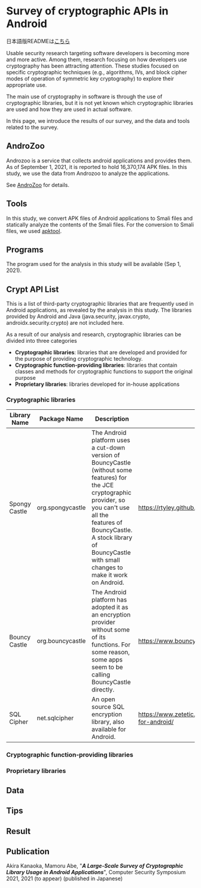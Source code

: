 Survey of cryptographic APIs in Android
====
日本語版READMEは[こちら](/README-jp.md)

Usable security research targeting software developers is becoming more and more active.
Among them, research focusing on how developers use cryptography has been attracting attention. 
These studies focused on specific cryptographic techniques (e.g., algorithms, IVs, and block cipher modes of operation of symmetric key cryptography) to explore their appropriate use. 

The main use of cryptography in software is through the use of cryptographic libraries, but it is not yet known which cryptographic libraries are used and how they are used in actual software.

In this page, we introduce the results of our survey, and the data and tools related to the survey.

## AndroZoo

Androzoo is a service that collects android applications and provides them.
As of September 1, 2021, it is reported to hold 16,370,174 APK files.
In this study, we use the data from Androzoo to analyze the applications.

See [AndroZoo](/androzoo/) for details.

## Tools

In this study, we convert APK files of Android applications to Smali files and statically analyze the contents of the Smali files.
For the conversion to Smali files, we used [apktool](https://ibotpeaches.github.io/Apktool/).

## Programs

The program used for the analysis in this study will be available (Sep 1, 2021).

## Crypt API List

This is a list of third-party cryptographic libraries that are frequently used in Android applications, as revealed by the analysis in this study.
The libraries provided by Android and Java (java.security, javax.crypto, androidx.security.crypto) are not included here.

As a result of our analysis and research, cryptographic libraries can be divided into three categories

- **Cryptographic libraries**: libraries that are developed and provided for the purpose of providing cryptographic technology.
- **Cryptographic function-providing libraries**: libraries that contain classes and methods for cryptographic functions to support the original purpose
- **Proprietary libraries**: libraries developed for in-house applications

### Cryptographic libraries

|Library Name| Package Name| Description | URL |
----|----|----|----
| Spongy Castle | org.spongycastle | The Android platform uses a cut-down version of BouncyCastle (without some features) for the JCE cryptographic provider, so you can't use all the features of BouncyCastle. A stock library of BouncyCastle with small changes to make it work on Android. | https://rtyley.github.io/spongycastle/ |
| Bouncy Castle | org.bouncycastle | The Android platform has adopted it as an encryption provider without some of its functions. For some reason, some apps seem to be calling BouncyCastle directly. | https://www.bouncycastle.org/ |
| SQL Cipher | net.sqlcipher | An open source SQL encryption library, also available for Android. | https://www.zetetic.net/sqlcipher/sqlcipher-for-android/ |



### Cryptographic function-providing libraries

### Proprietary libraries


## Data

## Tips

## Result

## Publication

Akira Kanaoka, Mamoru Abe, "***A Large-Scale Survey of Cryptographic Library Usage in Android Applications***", Computer Security Symposium 2021, 2021 (to appear) (published in Japanese)
